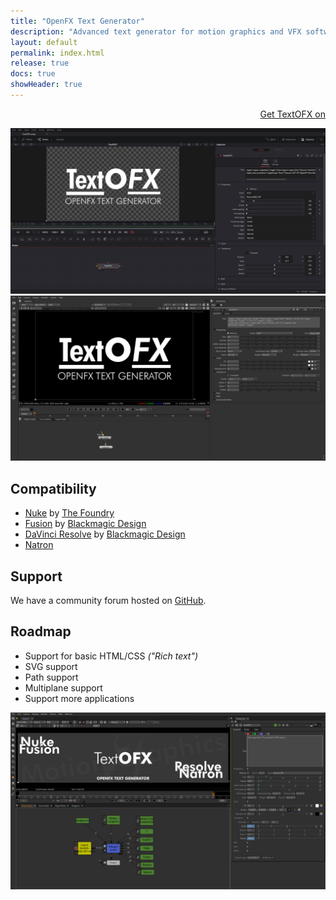 ```yaml
---
title: "OpenFX Text Generator"
description: "Advanced text generator for motion graphics and VFX software using the OpenFX standard published by the Academy Software Foundation."
layout: default
permalink: index.html
release: true
docs: true
showHeader: true
---
```


<script src="https://gumroad.com/js/gumroad.js"></script>
<div style="text-align:right;">
<a class="gumroad-button" href="https://rodlie.gumroad.com/l/spjxu">Get TextOFX on</a>
</div>

![Screenshot of TextOFX in Fusion 18](assets/images/textofx-screenshot-fusion18.png "Screenshot of TextOFX in Fusion 18")
![Screenshot of TextOFX in Nuke 7](assets/images/textofx-screenshot-nuke7.png "Screenshot of TextOFX in Nuke 7")

## Compatibility

* [Nuke](https://www.foundry.com/products/nuke) by [The Foundry](https://www.foundry.com/)
* [Fusion](https://www.blackmagicdesign.com/no/products/fusion) by [Blackmagic Design](https://blackmagicdesign.com)
* [DaVinci Resolve](https://www.blackmagicdesign.com/products/davinciresolve) by [Blackmagic Design](https://blackmagicdesign.com)
* [Natron](https://natrongithub.github.io/)

## Support

We have a community forum hosted on [GitHub](https://github.com/nettstudio/text.openfx.no/discussions).

## Roadmap

* Support for basic HTML/CSS *("Rich text")*
* SVG support
* Path support
* Multiplane support
* Support more applications

![Screenshot of TextOFX in use on Natron](assets/images/textofx-screenshot-usage-natron-01.png "Screenshot of TextOFX in use on Natron")
